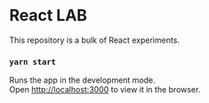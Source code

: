 # React LAB
This repository is a bulk of React experiments.

### `yarn start`

Runs the app in the development mode.\
Open [http://localhost:3000](http://localhost:3000) to view it in the browser.

